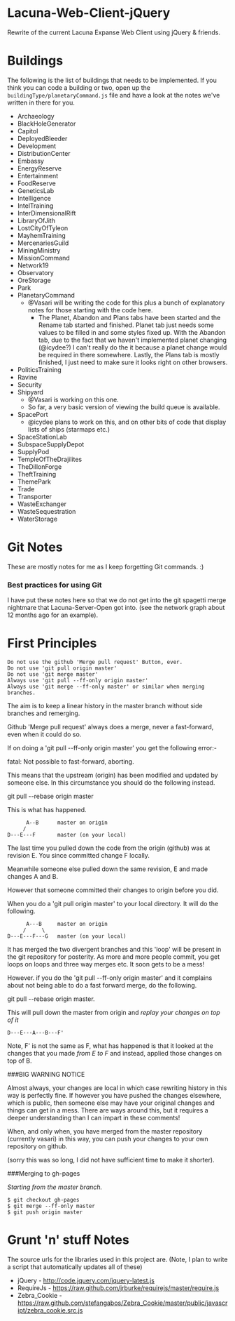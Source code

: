 Lacuna-Web-Client-jQuery
========================

Rewrite of the current Lacuna Expanse Web Client using jQuery & friends.


Buildings
=========

The following is the list of buildings that needs to be implemented. If you think you can code a building or two, open up the `buildingType/planetaryCommand.js` file and have a look at the notes we've written in there for you.

* Archaeology
* BlackHoleGenerator
* Capitol
* DeployedBleeder
* Development
* DistributionCenter
* Embassy
* EnergyReserve
* Entertainment
* FoodReserve
* GeneticsLab
* Intelligence
* IntelTraining
* InterDimensionalRift
* LibraryOfJith
* LostCityOfTyleon
* MayhemTraining
* MercenariesGuild
* MiningMinistry
* MissionCommand
* Network19
* Observatory
* OreStorage
* Park
* PlanetaryCommand
    * @Vasari will be writing the code for this plus a bunch of explanatory notes for those starting with the code here.
        * The Planet, Abandon and Plans tabs have been started and the Rename tab started and finished. Planet tab just needs some values to be filled in and some styles fixed up. With the Abandon tab, due to the fact that we haven't implemented planet changing (@icydee?) I can't really do the it because a planet change would be required in there somewhere. Lastly, the Plans tab is mostly finished, I just need to make sure it looks right on other browsers.
* PoliticsTraining
* Ravine
* Security
* Shipyard
    * @Vasari is working on this one.
    * So far, a very basic version of viewing the build queue is available.
* SpacePort
    * @icydee plans to work on this, and on other bits of code that display lists of ships (starmaps etc.)
* SpaceStationLab
* SubspaceSupplyDepot
* SupplyPod
* TempleOfTheDrajilites
* TheDillonForge
* TheftTraining
* ThemePark
* Trade
* Transporter
* WasteExchanger
* WasteSequestration
* WaterStorage

Git Notes
=========

These are mostly notes for me as I keep forgetting Git commands. :)

### Best practices for using Git

I have put these notes here so that we do not get into the git spagetti merge
nightmare that Lacuna-Server-Open got into. (see the network graph about 12 
months ago for an example).

# First Principles
    Do not use the github 'Merge pull request' Button, ever.
    Do not use 'git pull origin master'
    Do not use 'git merge master'
    Always use 'git pull --ff-only origin master'
    Always use 'git merge --ff-only master' or similar when merging branches.

The aim is to keep a linear history in the master branch without side branches 
and remerging.

Github 'Merge pull request' always does a merge, never a fast-forward, even
when it could do so.

If on doing a 'git pull --ff-only origin master' you get the following error:-

  fatal: Not possible to fast-forward, aborting.

This means that the upstream (origin) has been modified and updated by someone
else. In this circumstance you should do the following instead.

git pull --rebase origin master

This is what has happened.
 
          A--B      master on origin
         /
    D---E---F       master (on your local)

The last time you pulled down the code from the origin (github) was at revision
E. You since committed change F locally.

Meanwhile someone else pulled down the same revision, E and made changes A and B.

However that someone committed their changes to origin before you did.

When you do a 'git pull origin master' to your local directory. It will do the
following.

          A---B     master on origin
         /     \
    D---E---F---G   master (on your local)

It has merged the two divergent branches and this 'loop' will be present in the
git repository for posterity. As more and more people commit, you get loops on
loops and three way merges etc. It soon gets to be a mess!

However. if you do the 'git pull --ff-only origin master' and it complains about
not being able to do a fast forward merge, do the following.

git pull --rebase origin master.

This will pull down the master from origin and *replay your changes on top of it*

    D---E---A---B---F'

Note, F' is not the same as F, what has happened is that it looked at the changes
that you made *from E to F* and instead, applied those changes on top of B.

###BIG WARNING NOTICE

Almost always, your changes are local in which case rewriting history in this way
is perfectly fine. If however you have pushed the changes elsewhere, which is
public, then someone else may have your original changes and things can get in a
mess. There are ways around this, but it requires a deeper understanding than I
can impart in these comments!

When, and only when, you have merged from the master repository (currently vasari)
in this way, you can push your changes to your own repository on github.

(sorry this was so long, I did not have sufficient time to make it shorter).


###Merging to gh-pages

*Starting from the master branch.*

    $ git checkout gh-pages
    $ git merge --ff-only master
    $ git push origin master

Grunt 'n' stuff Notes
=====================

The source urls for the libraries used in this project are. (Note, I plan to write a script that automatically updates all of these)

* jQuery - http://code.jquery.com/jquery-latest.js
* RequireJs - https://raw.github.com/jrburke/requirejs/master/require.js
* Zebra_Cookie - https://raw.github.com/stefangabos/Zebra_Cookie/master/public/javascript/zebra_cookie.src.js
